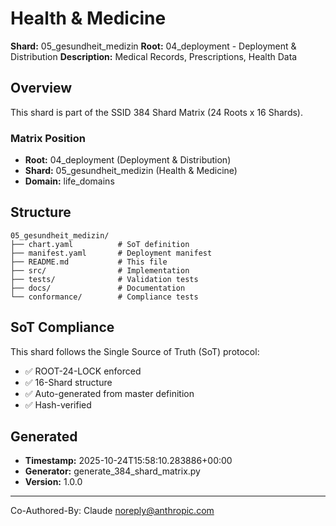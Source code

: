 # Health & Medicine

**Shard:** 05_gesundheit_medizin
**Root:** 04_deployment - Deployment & Distribution
**Description:** Medical Records, Prescriptions, Health Data

## Overview

This shard is part of the SSID 384 Shard Matrix (24 Roots x 16 Shards).

### Matrix Position
- **Root:** 04_deployment (Deployment & Distribution)
- **Shard:** 05_gesundheit_medizin (Health & Medicine)
- **Domain:** life_domains

## Structure

```
05_gesundheit_medizin/
├── chart.yaml          # SoT definition
├── manifest.yaml       # Deployment manifest
├── README.md           # This file
├── src/                # Implementation
├── tests/              # Validation tests
├── docs/               # Documentation
└── conformance/        # Compliance tests
```

## SoT Compliance

This shard follows the Single Source of Truth (SoT) protocol:
- ✅ ROOT-24-LOCK enforced
- ✅ 16-Shard structure
- ✅ Auto-generated from master definition
- ✅ Hash-verified

## Generated

- **Timestamp:** 2025-10-24T15:58:10.283886+00:00
- **Generator:** generate_384_shard_matrix.py
- **Version:** 1.0.0

---

Co-Authored-By: Claude <noreply@anthropic.com>
